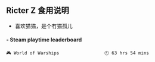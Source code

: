 ## Ricter Z 食用说明
- 喜欢猫猫，是个冇猫孤儿

<!-- steam-box start -->
#### - Steam playtime leaderboard
```text
🎮 World of Warships                 🕘 63 hrs 54 mins
```
<!-- Powered by https://github.com/YouEclipse/steam-box . -->
<!-- steam-box end -->
